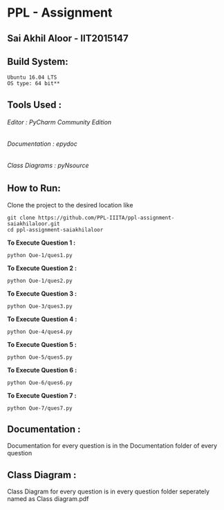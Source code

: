 # PPL - Assignment
## Sai Akhil Aloor - IIT2015147

## Build System:
```
Ubuntu 16.04 LTS 
OS type: 64 bit**
```

## Tools Used :

###### Editor : PyCharm Community Edition
###### Documentation : epydoc
###### Class Diagrams : pyNsource

## How to Run:

Clone the project to the desired location like 
  ```
  git clone https://github.com/PPL-IIITA/ppl-assignment-saiakhilaloor.git
  cd ppl-assignment-saiakhilaloor
  ```

**To Execute Question 1 :** 
```
python Que-1/ques1.py
```

**To Execute Question 2 :**
```
python Que-1/ques2.py
```
**To Execute Question 3 :**
```
python Que-3/ques3.py
```
**To Execute Question 4 :**
```
python Que-4/ques4.py
```
**To Execute Question 5 :**
```
python Que-5/ques5.py
```
**To Execute Question 6 :**
```
python Que-6/ques6.py
```
**To Execute Question 7 :**
```
python Que-7/ques7.py
```

## Documentation :

Documentation for every question is in the Documentation folder of every question

## Class Diagram :

Class Diagram for every question is in every question folder seperately named as Class diagram.pdf


